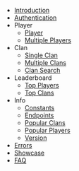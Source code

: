 - [Introduction](/README.md)
- [Authentication](/authentication.md)
- Player
    - [Player](/player/player.md)
    - [Multiple Players](/player/multiple_players.md)
- Clan
    - [Single Clan](/clans/single_clan.md)
    - [Multiple Clans](/clans/multiple_clans.md)
    - [Clan Search](/clans/clan_search.md)
- Leaderboard
    - [Top Players](/leaderboard/top_players.md)
    - [Top Clans](/leaderboard/top_clans.md)
- Info
    - [Constants](/info/constants.md)
    - [Endpoints](/info/endpoints)
    - [Popular Clans](/info/popular_clans)
    - [Popular Players](/info/popular_players)
    - [Version](/info/version.md)
- [Errors](/errors.md)
- [Showcase](/showcase.md)
- [FAQ](/faq.md)
